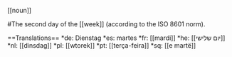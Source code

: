 [[noun]]

#The second day of the [[week]] (according to the ISO 8601 norm).

==Translations==
*de: Dienstag
*es: martes
*fr: [[mardi]]
*he: [[יום שלישי]]
*nl: [[dinsdag]]
*pl: [[wtorek]]
*pt: [[ter&ccedil;a-feira]]
*sq: [[e martë]]